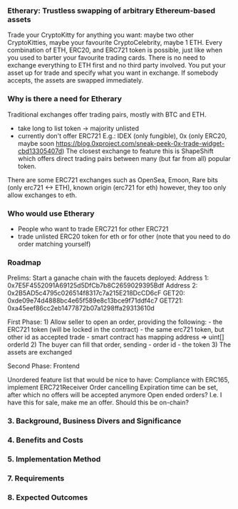 ### Etherary: Trustless swapping of arbitrary Ethereum-based assets
Trade your CryptoKitty for anything you want: maybe two other CryptoKitties, maybe your favourite CryptoCelebrity, maybe 1 ETH. Every combination of ETH, ERC20, and ERC721 token is possible, just like when you used to barter your favourite trading cards. There is no need to exchange everything to ETH first and no third party involved. You put your asset up for trade and specify what you want in exchange. If somebody accepts, the assets are swapped immediately.

### Why is there a need for Etherary
Traditional exchanges offer trading pairs, mostly with BTC and ETH.
- take long to list token -> majority unlisted
- currently don't offer ERC721
E.g.: IDEX (only fungible), 0x (only ERC20, maybe soon https://blog.0xproject.com/sneak-peek-0x-trade-widget-cbd13305407d)
The closest exchange to feature this is ShapeShift which offers direct trading pairs between many (but far from all) popular token.

There are some ERC721 exchanges such as OpenSea, Emoon, Rare bits (only erc721 <-> ETH), known origin (erc721 for eth)
however, they too only allow exchanges to eth.

### Who would use Etherary
- People who want to trade ERC721 for other ERC721
- trade unlisted ERC20 token for eth or for other (note that you need to do order matching yourself)

### Roadmap
Prelims:
    Start a ganache chain with the faucets deployed:
    Address 1: 0x7E5F4552091A69125d5DfCb7b8C2659029395Bdf
    Address 2: 0x2B5AD5c4795c026514f8317c7a215E218DcCD6cF
    GET20: 0xde09e74d4888bc4e65f589e8c13bce9f71ddf4c7
    GET721: 0xa45eef86cc2eb1477872b07a1298ffa29313610d

First Phase:
    1) Allow seller to open an order, providing the following:
    - the ERC721 token (will be locked in the contract)
    - the same erc721 token, but other id as accepted trade
    - smart contract has mapping address => uint[] orderId
    2) The buyer can fill that order, sending
    - order id
    - the token
    3) The assets are exchanged

Second Phase:
    Frontend

Unordered feature list that would be nice to have:
    Compliance with ERC165, implement ERC721Receiver
    Order cancelling
    Expiration time can be set, after which no offers will be accepted anymore
    Open ended orders? I.e. I have this for sale, make me an offer. Should this be on-chain?





### 3. Background, Business Divers and Significance
### 4. Benefits and Costs
### 5. Implementation Method
### 7. Requirements
### 8. Expected Outcomes
